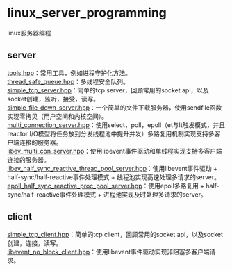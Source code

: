 # linux_server_programming
linux服务器编程

## server
[tools.hpp](https://github.com/zhaocc1106/linux_server_programming/blob/main/server/include/tools.hpp)：常用工具，例如进程守护化方法。<br>
[thread_safe_queue.hpp](https://github.com/zhaocc1106/linux_server_programming/blob/main/server/include/thread_safe_queue.hpp)：多线程安全队列。<br>
[simple_tcp_server.hpp](https://github.com/zhaocc1106/linux_server_programming/blob/main/server/include/simple_tcp_server.hpp)：简单的tcp server，回顾常用的socket api，以及socket创建，监听，接受，读写。<br>
[simple_file_down_server.hpp](https://github.com/zhaocc1106/linux_server_programming/blob/main/server/include/simple_file_down_server.hpp)：一个简单的文件下载服务器，使用sendfile函数实现零拷贝（用户空间和内核空间）。<br>
[multi_connection_server.hpp](https://github.com/zhaocc1106/linux_server_programming/blob/main/server/include/multi_connection_server.hpp)：使用select，poll，epoll（et与lt触发模式，并且reactor I/O模型将任务放到分发线程池中提升并发）多路复用机制实现支持多客户端连接的服务器。<br>
[libev_multi_con_server.hpp](https://github.com/zhaocc1106/linux_server_programming/blob/main/server/include/libev_multi_con_server.hpp)：使用libevent事件驱动和单线程实现支持多客户端连接的服务器。<br>
[libev_half_sync_reactive_thread_pool_server.hpp](https://github.com/zhaocc1106/linux_server_programming/blob/main/server/include/libev_half_sync_reactive_thread_pool_server.hpp)：使用libevent事件驱动 + half-sync/half-reactive事件处理模式 + 线程池实现高速处理多请求的server。<br>
[epoll_half_sync_reactive_proc_pool_server.hpp](https://github.com/zhaocc1106/linux_server_programming/blob/main/server/include/epoll_half_sync_reactive_proc_pool_server.hpp)：使用epoll多路复用 + half-sync/half-reactive事件处理模式 + 进程池实现及时处理多请求的server。<br>

## client
[simple_tcp_client.hpp](https://github.com/zhaocc1106/linux_server_programming/blob/main/client/include/simple_tcp_client.hpp)：简单的tcp client，回顾常用的socket api，以及socket创建，连接，读写。<br>
[libevent_no_block_client.hpp](https://github.com/zhaocc1106/linux_server_programming/blob/main/client/include/libevent_no_block_client.hpp)：使用libevent事件驱动实现非阻塞多客户端请求。

